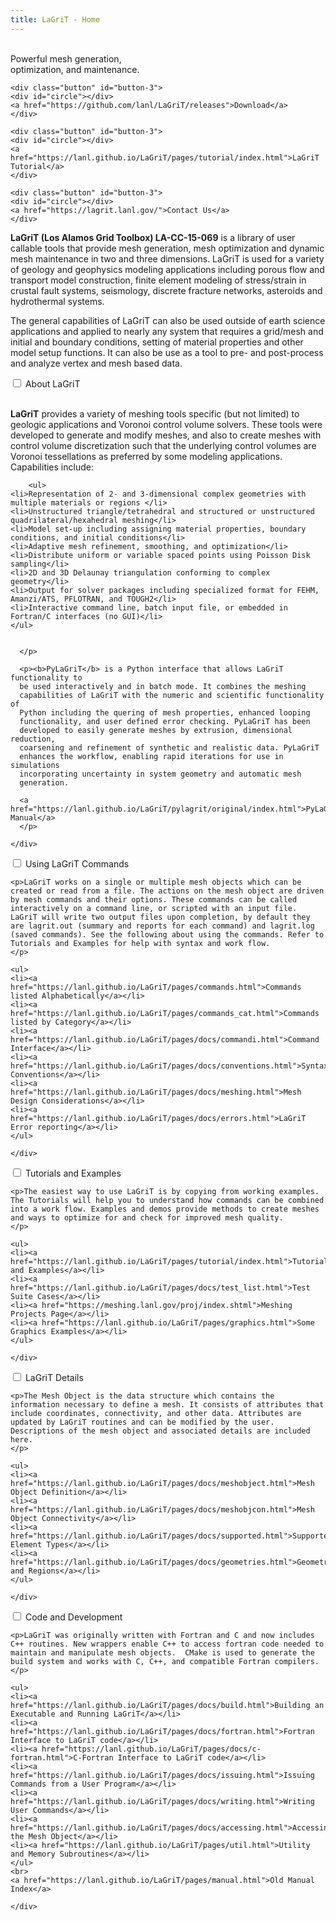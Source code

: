 ```yaml
---
title: LaGriT - Home
---
```


<link rel="stylesheet" href="{{ "/assets/css/index_page_style.css" | relative_url }}">

<div class="extended-content-container">
  <div class="extended-content">
    <br>Powerful mesh generation,<br>optimization, and maintenance.<br>
                
    <div class="button" id="button-3">
    <div id="circle"></div>
    <a href="https://github.com/lanl/LaGriT/releases">Download</a>
    </div>
                
    <div class="button" id="button-3">
    <div id="circle"></div>
    <a href="https://lanl.github.io/LaGriT/pages/tutorial/index.html">LaGriT Tutorial</a>
    </div>

    <div class="button" id="button-3">
    <div id="circle"></div>
    <a href="https://lagrit.lanl.gov/">Contact Us</a>
    </div>
  </div>
</div>

**LaGriT (Los Alamos Grid Toolbox) LA-CC-15-069** is a library of user
callable tools that provide mesh generation, mesh optimization and
dynamic mesh maintenance in two and three dimensions. LaGriT is used for
a variety of geology and geophysics modeling applications including
porous flow and transport model construction, finite element modeling of
stress/strain in crustal fault systems, seismology, discrete fracture
networks, asteroids and hydrothermal systems. 


The general capabilities of LaGriT can also be used outside of earth science applications and
applied to nearly any system that requires a grid/mesh and initial and
boundary conditions, setting of material properties and other model
setup functions. It can also be use as a tool to pre- and post-process
and analyze vertex and mesh based data.


<div class="accordion">
  <div class="accordion-item">
    <input type="checkbox" id="lagrit-toggle">
    <label class="accordion-header" for="lagrit-toggle">
      <bold>About LaGriT </bold>
    </label>
    <div class="accordion-content">
      <p><br><b>LaGriT</b> provides a variety of meshing tools specific (but not limited) to geologic applications and Voronoi control volume solvers. These tools were developed to generate and modify meshes, and also to create meshes with control volume discretization such that the underlying control volumes are Voronoi tessellations as preferred by some modeling applications. Capabilities include:

        <ul>
	<li>Representation of 2- and 3-dimensional complex geometries with multiple materials or regions </li>
	<li>Unstructured triangle/tetrahedral and structured or unstructured quadrilateral/hexahedral meshing</li>
	<li>Model set-up including assigning material properties, boundary conditions, and initial conditions</li>
	<li>Adaptive mesh refinement, smoothing, and optimization</li>
	<li>Distribute uniform or variable spaced points using Poisson Disk sampling</li>
	<li>2D and 3D Delaunay triangulation conforming to complex geometry</li>
	<li>Output for solver packages including specialized format for FEHM, Amanzi/ATS, PFLOTRAN, and TOUGH2</li>
	<li>Interactive command line, batch input file, or embedded in Fortran/C interfaces (no GUI)</li>
	</ul>


      </p>

      <p><b>PyLaGriT</b> is a Python interface that allows LaGriT functionality to
      be used interactively and in batch mode. It combines the meshing
      capabilities of LaGriT with the numeric and scientific functionality of
      Python including the quering of mesh properties, enhanced looping
      functionality, and user defined error checking. PyLaGriT has been
      developed to easily generate meshes by extrusion, dimensional reduction,
      coarsening and refinement of synthetic and realistic data. PyLaGriT
      enhances the workflow, enabling rapid iterations for use in simulations
      incorporating uncertainty in system geometry and automatic mesh
      generation.

      <a href="https://lanl.github.io/LaGriT/pylagrit/original/index.html">PyLaGriT Manual</a>
      </p>

    </div>
  </div>
</div>

<div class="accordion">
  <div class="accordion-item">
    <input type="checkbox" id="using-toggle">
    <label class="accordion-header" for="using-toggle">
      <bold>Using LaGriT Commands</bold>
    </label>
    <div class="accordion-content">

    <p>LaGriT works on a single or multiple mesh objects which can be created or read from a file. The actions on the mesh object are driven by mesh commands and their options. These commands can be called interactively on a command line, or scripted with an input file. LaGriT will write two output files upon completion, by default they are lagrit.out (summary and reports for each command) and lagrit.log (saved commands). See the following about using the commands. Refer to Tutorials and Examples for help with syntax and work flow. 
    </p>

    <ul>
    <li><a href="https://lanl.github.io/LaGriT/pages/commands.html">Commands listed Alphabetically</a></li>
    <li><a href="https://lanl.github.io/LaGriT/pages/commands_cat.html">Commands listed by Category</a></li>
    <li><a href="https://lanl.github.io/LaGriT/pages/docs/commandi.html">Command Interface</a></li>
    <li><a href="https://lanl.github.io/LaGriT/pages/docs/conventions.html">Syntax Conventions</a></li>
    <li><a href="https://lanl.github.io/LaGriT/pages/docs/meshing.html">Mesh Design Considerations</a></li>
    <li><a href="https://lanl.github.io/LaGriT/pages/docs/errors.html">LaGriT Error reporting</a></li>
    </ul>

    </div>
  </div>
</div>

<div class="accordion">
  <div class="accordion-item">
    <input type="checkbox" id="examples-toggle">
    <label class="accordion-header" for="examples-toggle">
      <bold>Tutorials and Examples</bold>
    </label>
    <div class="accordion-content">

    <p>The easiest way to use LaGriT is by copying from working examples. The Tutorials will help you to understand how commands can be combined into a work flow. Examples and demos provide methods to create meshes and ways to optimize for and check for improved mesh quality.
    </p>

    <ul>
    <li><a href="https://lanl.github.io/LaGriT/pages/tutorial/index.html">Tutorials and Examples</a></li>
    <li><a href="https://lanl.github.io/LaGriT/pages/docs/test_list.html">Test Suite Cases</a></li>
    <li><a href="https://meshing.lanl.gov/proj/index.shtml">Meshing Projects Page</a></li>
    <li><a href="https://lanl.github.io/LaGriT/pages/graphics.html">Some Graphics Examples</a></li>
    </ul>

    </div>
  </div>
</div>

<div class="accordion">
  <div class="accordion-item">
    <input type="checkbox" id="details-toggle">
    <label class="accordion-header" for="details-toggle">
      <bold>LaGriT Details</bold>
    </label>
    <div class="accordion-content">

    <p>The Mesh Object is the data structure which contains the information necessary to define a mesh. It consists of attributes that include coordinates, connectivity, and other data. Attributes are updated by LaGriT routines and can be modified by the user. Descriptions of the mesh object and associated details are included here. 
    </p>

    <ul>
    <li><a href="https://lanl.github.io/LaGriT/pages/docs/meshobject.html">Mesh Object Definition</a></li>
    <li><a href="https://lanl.github.io/LaGriT/pages/docs/meshobjcon.html">Mesh Object Connectivity</a></li>
    <li><a href="https://lanl.github.io/LaGriT/pages/docs/supported.html">Supported Element Types</a></li>
    <li><a href="https://lanl.github.io/LaGriT/pages/docs/geometries.html">Geometries and Regions</a></li>
    </ul>

    </div>
  </div>
</div>

<div class="accordion">
  <div class="accordion-item">
    <input type="checkbox" id="dev-toggle">
    <label class="accordion-header" for="dev-toggle">
      <bold>Code and Development</bold>
    </label>
    <div class="accordion-content">

    <p>LaGriT was originally written with Fortran and C and now includes C++ routines. New wrappers enable C++ to access fortran code needed to maintain and manipulate mesh objects.  CMake is used to generate the build system and works with C, C++, and compatible Fortran compilers. 
    </p>

    <ul>
    <li><a href="https://lanl.github.io/LaGriT/pages/docs/build.html">Building an Executable and Running LaGriT</a></li>
    <li><a href="https://lanl.github.io/LaGriT/pages/docs/fortran.html">Fortran Interface to LaGriT code</a></li>
    <li><a href="https://lanl.github.io/LaGriT/pages/docs/c-fortran.html">C-Fortran Interface to LaGriT code</a></li>
    <li><a href="https://lanl.github.io/LaGriT/pages/docs/issuing.html">Issuing Commands from a User Program</a></li>
    <li><a href="https://lanl.github.io/LaGriT/pages/docs/writing.html">Writing User Commands</a></li>
    <li><a href="https://lanl.github.io/LaGriT/pages/docs/accessing.html">Accessing the Mesh Object</a></li>
    <li><a href="https://lanl.github.io/LaGriT/pages/util.html">Utility and Memory Subroutines</a></li>
    </ul>
    <br>
    <a href="https://lanl.github.io/LaGriT/pages/manual.html">Old Manual Index</a>

    </div>
  </div>
</div>
